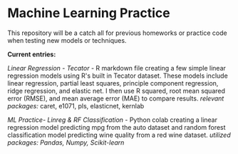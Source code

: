 # Machine Learning Practice

This repository will be a catch all for previous homeworks or practice code when testing new models or techniques. 

**Current entries:**

*Linear Regression - Tecator* - R markdown file creating a few simple linear regression models using R's built in Tecator dataset. These models include linear regression, partial least squares, principle component regression, ridge regression, and elastic net. I then use R squared, root mean squared error (RMSE), and mean average error (MAE) to compare results. 
    *relevant packages:* caret, e1071, pls, elasticnet, kernlab

*ML Practice- Linreg & RF Classification* - Python colab creating a linear regression model predicting mpg from the auto dataset and random forest classification model predicting wine quality from a red wine dataset. 
    *utilized packages: Pandas, Numpy, Scikit-learn*
